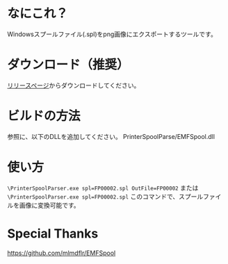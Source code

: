 # なにこれ？
Windowsスプールファイル(.spl)をpng画像にエクスポートするツールです。

# ダウンロード（推奨）
[リリースページ](https://github.com/segfo/PrinterSpoolParser/releases)からダウンロードしてください。

# ビルドの方法
参照に、以下のDLLを追加してください。 
PrinterSpoolParse/EMFSpool.dll

# 使い方
`\PrinterSpoolParser.exe spl=FP00002.spl OutFile=FP00002` 
または 
`\PrinterSpoolParser.exe spl=FP00002.spl` 
このコマンドで、スプールファイルを画像に変換可能です。

# Special Thanks
https://github.com/mlmdflr/EMFSpool